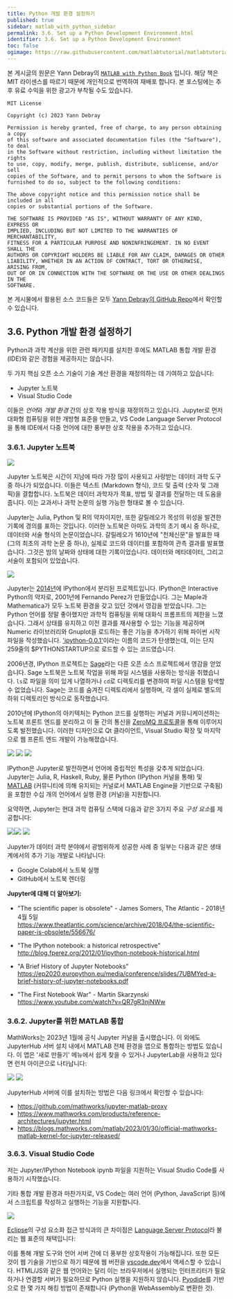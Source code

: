 ```yaml
---
title: Python 개발 환경 설정하기
published: true
sidebar: matlab_with_python_sidebar
permalink: 3.6. Set up a Python Development Environment.html
identifier: 3.6. Set up a Python Development Environment
toc: false
ogimage: https://raw.githubusercontent.com/matlabtutorial/matlabtutorial.github.io/main/images/MATLAB_with_Python_Book/ogimage.jpg
---
```


본 게시글의 원문은 Yann Debray의 [`MATLAB with Python Book`](https://github.com/yanndebray/matlab-with-python-book) 입니다. 해당 책은 MIT 라이센스를 따르기 때문에 개인적으로 번역하여 재배포 합니다. 본 포스팅에는 추후 유료 수익을 위한 광고가 부착될 수도 있습니다.

    MIT License

    Copyright (c) 2023 Yann Debray

    Permission is hereby granted, free of charge, to any person obtaining a copy
    of this software and associated documentation files (the "Software"), to deal
    in the Software without restriction, including without limitation the rights
    to use, copy, modify, merge, publish, distribute, sublicense, and/or sell
    copies of the Software, and to permit persons to whom the Software is
    furnished to do so, subject to the following conditions:

    The above copyright notice and this permission notice shall be included in all
    copies or substantial portions of the Software.

    THE SOFTWARE IS PROVIDED "AS IS", WITHOUT WARRANTY OF ANY KIND, EXPRESS OR
    IMPLIED, INCLUDING BUT NOT LIMITED TO THE WARRANTIES OF MERCHANTABILITY,
    FITNESS FOR A PARTICULAR PURPOSE AND NONINFRINGEMENT. IN NO EVENT SHALL THE
    AUTHORS OR COPYRIGHT HOLDERS BE LIABLE FOR ANY CLAIM, DAMAGES OR OTHER
    LIABILITY, WHETHER IN AN ACTION OF CONTRACT, TORT OR OTHERWISE, ARISING FROM,
    OUT OF OR IN CONNECTION WITH THE SOFTWARE OR THE USE OR OTHER DEALINGS IN THE
    SOFTWARE.

본 게시물에서 활용된 소스 코드들은 모두 [Yann Debray의 GitHub Repo](https://github.com/yanndebray/matlab-with-python-book)에서 확인할 수 있습니다.

## 3.6. Python 개발 환경 설정하기

Python과 과학 계산을 위한 관련 패키지를 설치한 후에도 MATLAB 통합 개발 환경 (IDE)와 같은 경험을 제공하지는 않습니다.

두 가지 핵심 오픈 소스 기술이 기술 계산 환경을 재정의하는 데 기여하고 있습니다:

-   Jupyter 노트북
-   Visual Studio Code

이들은 *언어*와 *개발 환경* 간의 상호 작용 방식을 재정의하고 있습니다. Jupyter로 먼저 대화형 컴퓨팅을 위한 개방형 표준을 만들고, VS Code Language Server Protocol을 통해 IDE에서 다중 언어에 대한 풍부한 상호 작용을 추가하고 있습니다.

### 3.6.1. Jupyter 노트북

<img src="https://raw.githubusercontent.com/matlabtutorial/matlabtutorial.github.io/main/images/MATLAB_with_Python_Book/image29.png" />

Jupyter 노트북은 시간이 지남에 따라 가장 많이 사용되고 사랑받는 데이터 과학 도구 중 하나가 되었습니다. 이들은 텍스트 (Markdown 형식), 코드 및 출력 (숫자 및 그래픽)을 결합합니다. 노트북은 데이터 과학자가 목표, 방법 및 결과를 전달하는 데 도움을 줍니다. 이는 교과서나 과학 논문의 실행 가능한 형태로 볼 수 있습니다.

Jupyter는 Julia, Python 및 R의 약자이지만, 또한 갈릴레오가 목성의 위성을 발견한 기록에 경의를 표하는 것입니다. 이러한 노트북은 아마도 과학의 초기 예시 중 하나로, 데이터와 서술 형식의 논문이었습니다. 갈릴레오가 1610년에 "천체신문"을 발표한 때 (그의 최초의 과학 논문 중 하나), 실제로 코드와 데이터를 포함하여 관측 결과를 발표했습니다. 그것은 밤의 날짜와 상태에 대한 기록이었습니다. 데이터와 메타데이터, 그리고 서술이 포함되어 있었습니다.

<img src="https://raw.githubusercontent.com/matlabtutorial/matlabtutorial.github.io/main/images/MATLAB_with_Python_Book/image30.png" />

Jupyter는 [2014년](https://speakerdeck.com/fperez/project-jupyter)에 IPython에서 분리된 프로젝트입니다. IPython은 Interactive Python의 약자로, 2001년에 Fernando Perez가 만들었습니다. 그는 Maple과 Mathematica가 모두 노트북 환경을 갖고 있던 것에서 영감을 받았습니다. 그는 Python 언어를 정말 좋아했지만 과학적 컴퓨팅을 위해 대화식 프롬프트의 제한을 느꼈습니다. 그래서 상태를 유지하고 이전 결과를 재사용할 수 있는 기능을 제공하며 Numeric 라이브러리와 Gnuplot을 로드하는 좋은 기능을 추가하기 위해 파이썬 시작 파일을 작성했습니다. ['ipython-0.0.1'](https://gist.github.com/fperez/1579699)이라는 이름의 코드가 탄생했는데, 이는 단지 259줄의 $PYTHONSTARTUP으로 로드할 수 있는 코드였습니다.

2006년경, IPython 프로젝트는 [Sage](https://www.sagemath.org/)라는 다른 오픈 소스 프로젝트에서 영감을 얻었습니다. Sage 노트북은 노트북 작업을 위해 파일 시스템을 사용하는 방식을 취했습니다. `ls`로 파일을 의미 있게 나열하거나 `cd`로 디렉토리를 변경하여 파일 시스템을 탐색할 수 없었습니다. Sage는 코드를 숨겨진 디렉토리에서 실행하며, 각 셀이 실제로 별도의 하위 디렉토리인 방식으로 동작했습니다.

2010년에 IPython의 아키텍처는 Python 코드를 실행하는 커널과 커뮤니케이션하는 노트북 프론트 엔드를 분리하고 이 둘 간의 통신을 [ZeroMQ 프로토콜](https://zeromq.org/)을 통해 이루어지도록 발전했습니다. 이러한 디자인으로 Qt 클라이언트, Visual Studio 확장 및 마지막으로 웹 프론트 엔드 개발이 가능해졌습니다.

<img src="https://raw.githubusercontent.com/matlabtutorial/matlabtutorial.github.io/main/images/MATLAB_with_Python_Book/image33.png" />
<img src="https://raw.githubusercontent.com/matlabtutorial/matlabtutorial.github.io/main/images/MATLAB_with_Python_Book/image31.png" />
<img src="https://raw.githubusercontent.com/matlabtutorial/matlabtutorial.github.io/main/images/MATLAB_with_Python_Book/image32.png" />

IPython은 Jupyter로 발전하면서 언어에 중립적인 특성을 갖추게 되었습니다. Jupyter는 Julia, R, Haskell, Ruby, 물론 Python (IPython 커널을 통해) 및 [MATLAB](https://github.com/Calysto/matlab_kernel) (커뮤니티에 의해 유지되는 커널로서 MATLAB Engine을 기반으로 구축됨)을 포함한 수십 개의 언어에서 실행 환경 (커널)을 지원합니다.

요약하면, Jupyter는 현대 과학 컴퓨팅 스택에 다음과 같은 3가지 주요 *구성 요소*를 제공합니다:

<img src="https://raw.githubusercontent.com/matlabtutorial/matlabtutorial.github.io/main/images/MATLAB_with_Python_Book/image34.png" /><img src="https://raw.githubusercontent.com/matlabtutorial/matlabtutorial.github.io/main/images/MATLAB_with_Python_Book/image35.png" />
<img src="https://raw.githubusercontent.com/matlabtutorial/matlabtutorial.github.io/main/images/MATLAB_with_Python_Book/image36.png" />

Jupyter가 데이터 과학 분야에서 광범위하게 성공한 사례 중 일부는 다음과 같은 생태계에서의 추가 기능 개발로 나타납니다:

- Google Colab에서 노트북 실행
- GitHub에서 노트북 렌더링

**Jupyter에 대해 더 알아보기:**

- "The scientific paper is obsolete" - James Somers, The Atlantic - 2018년 4월 5일  
  <https://www.theatlantic.com/science/archive/2018/04/the-scientific-paper-is-obsolete/556676/>

- "The IPython notebook: a historical retrospective"  
  <http://blog.fperez.org/2012/01/ipython-notebook-historical.html>

- "A Brief History of Jupyter Notebooks"  
  <https://ep2020.europython.eu/media/conference/slides/7UBMYed-a-brief-history-of-jupyter-notebooks.pdf>

- "The First Notebook War" - Martin Skarzynski  
  <https://www.youtube.com/watch?v=QR7gR3njNWw>

### 3.6.2. Jupyter를 위한 MATLAB 통합

MathWorks는 2023년 1월에 공식 Jupyter 커널을 출시했습니다. 이 외에도 JupyterHub 서버 설치 내에서 MATLAB 전체 환경을 앱으로 통합하는 방법도 있습니다. 이 앱은 '새로 만들기' 메뉴에서 쉽게 찾을 수 있거나 JupyterLab을 사용하고 있다면 런처 아이콘으로 나타납니다:

<img src="https://raw.githubusercontent.com/matlabtutorial/matlabtutorial.github.io/main/images/MATLAB_with_Python_Book/image37.png" />
<img src="https://raw.githubusercontent.com/matlabtutorial/matlabtutorial.github.io/main/images/MATLAB_with_Python_Book/image37b.png" />

JupyterHub 서버에 이를 설치하는 방법은 다음 링크에서 확인할 수 있습니다:
- https://github.com/mathworks/jupyter-matlab-proxy 
- https://www.mathworks.com/products/reference-architectures/jupyter.html 
- https://blogs.mathworks.com/matlab/2023/01/30/official-mathworks-matlab-kernel-for-jupyter-released/ 

### 3.6.3. Visual Studio Code

저는 Jupyter/IPython Notebook ipynb 파일을 지원하는 Visual Studio Code를 사용하기 시작했습니다.

기타 통합 개발 환경과 마찬가지로, VS Code는 여러 언어 (Python, JavaScript 등)에서 스크립트를 작성하고 실행하는 기능을 지원합니다.

<img src="https://raw.githubusercontent.com/matlabtutorial/matlabtutorial.github.io/main/images/MATLAB_with_Python_Book/image38.png" />

[Eclipse](https://en.wikipedia.org/wiki/Eclipse_(software))의 구성 요소화 접근 방식과의 큰 차이점은 [Language Server Protocol](https://microsoft.github.io/language-server-protocol/overviews/lsp/overview/)라 불리는 웹 표준의 채택입니다:

이를 통해 개발 도구와 언어 서버 간에 더 풍부한 상호작용이 가능해집니다.
또한 모든 것이 웹 기술을 기반으로 하기 때문에 웹 버전을 [vscode.dev](https://vscode.dev/)에서 액세스할 수 있습니다. HTML/JS와 같은 웹 언어와는 달리 이는 브라우저에서 실행되는 인터프리터가 필요하거나 연결할 서버가 필요하므로 Python 실행을 지원하지 않습니다. [Pyodide](https://pyodide.org/en/stable/index.html)를 기반으로 한 몇 가지 해킹 방법이 존재합니다 (Python을 WebAssembly로 변환한 것).